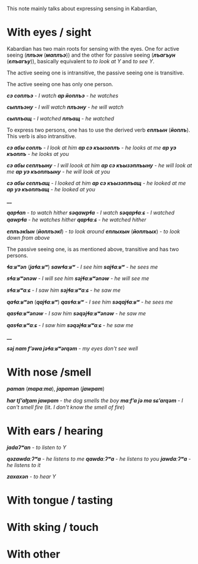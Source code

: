 This note mainly talks about expressing sensing in Kabardian,

# With eyes / sight
Kabardian has two main roots for sensing with the eyes. One for active seeing (**_плъэн_** (**_маплъэ_**)) and the other for passive seeing (**_лъагъун_** (**_елъагъу_**)), basically equivalent to _to look at Y_ and _to see Y_.

The active seeing one is intransitive, the passive seeing one is transitive.

The active seeing one has only one person. 

**_сэ соплъэ_** - _I watch_
**_ар йоплъэ_** - _he watches_

**_сыплъэну_** - _I will watch_
**_плъэну_** - _he will watch_

**_сыплъащ_** - _I watched_
**_плъащ_** - _he watched_

To express two persons, one has to use the derived verb **_еплъын_** (**_йоплъ_**). This verb is also intransitive.

**_сэ абы соплъ_** - _I look at him_
**_ар сэ къызоплъ_** - _he looks at me_
**_ар уэ къоплъ_** - _he looks at you_

**_сэ абы сеплъыну_** - _I will loook at him_
**_ар сэ къызэплъыну_** - _he will look at me_
**_ар уэ къоплъыну_** - _he will look at you_

**_сэ абы сеплъащ_** - _I looked at him_
**_ар сэ къызэплъащ_** - _he looked at me_
**_ар уэ къоплъащ_** - _he looked at you_

**__**

**_qapɬan_** - _to watch hither_
**_səqawpɬa_** - _I watch_
**_səqapɬaːɕ_** - _I watched_
**_qawpɬa_** - _he watches hither_
**_qapɬaːɕ_** - _he watched hither_



**_еплъэкIын_** (**_йоплъэкI_**) - _to look around_
**_еплыхын_** (**_йоплъых_**) - _to look down from above_

The passive seeing one, is as mentioned above, transitive and has two persons.

**_ɬaːʁʷən_** (**_jaɬaːʁʷ_**)
**_sawɬaːʁʷ_** - _I see him_
**_sajɬaːʁʷ_** - _he sees me_

**_sɬaːʁʷənəw_** - _I will see him_
**_səjɬaːʁʷənəw_** - _he will see me_

**_sɬaːʁʷaːɕ_** - _I saw him_
**_səjɬaːʁʷaːɕ_** - _he saw me_


**_qaɬaːʁʷən_** (**_qajɬaːʁʷ_**)
**_qasɬaːʁʷ_** - _I see him_
**_səqajɬaːʁʷ_** - _he sees me_

**_qasɬaːʁʷənəw_** - _I saw him_
**_səqəjɬaːʁʷənəw_** - _he saw me_

**_qasɬaːʁʷaːɕ_** - _I saw him_
**_səqəjɬaːʁʷaːɕ_** - _he saw me_



**__**


**_səj nam fʼəwa jəɬaːʁʷərqəm_** - _my eyes don't see well_





# With nose /smell
**_paman_** (**_mapaːma_**), **_japamən_** (**_jawpam_**)

**_ħar tʃʼaɮam jawpam_** - _the dog smells the boy_
**_maːfʼa jə ma sɕʼarqəm_** - _I can't smell fire_ (lit. _I don't know the smell of fire_)

# With ears / hearing

**_jadaʔʷan_** - _to listen to Y_

**_qəzawdaːʔʷa_** - _he listens to me_
**_qawdaːʔʷa_** - _he listens to you_
**_jawdaːʔʷa_** - _he listens to it_

**_zaxaxən_** - _to hear Y_
# With tongue / tasting
# With sking / touch
# With other


